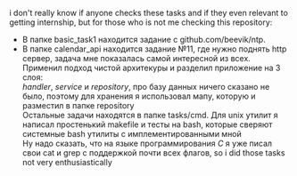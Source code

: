 i don't really know if anyone checks these tasks and if they even relevant to getting internship, but for those who is not me checking this repository:    
 
- В папке basic_task1 находится задание с github.com/beevik/ntp.  
- В папке calendar_api находится задание №11, где нужно поднять http сервер, задача мне показалась самой интересной из всех.  Применил подход чистой архитекуры и разделил приложение на 3 слоя:  
*handler*, *service* и *repository*, про базу данных ничего сказано не было, поэтому для хранения я использовал мапу, которую и разместил в папке repository  
Остальные задачи находятся в папке tasks/cmd. Для unix утилит я написал простенький makefile и тесты на bash, которые сверяют системные bash утилиты с имплементированными мной  
Ну надо сказать, что на языке программирования *С* я уже писал свои cat и grep с поддержкой почти всех флагов, so i did those tasks not very enthusiastically  
